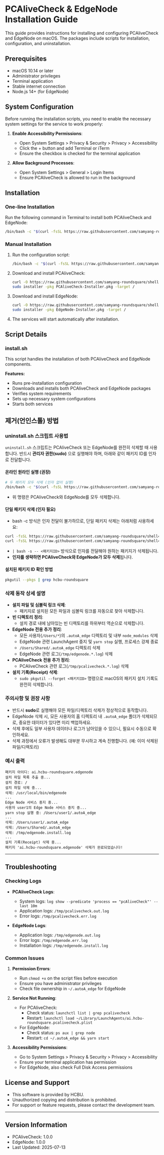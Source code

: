 # PCAliveCheck & EdgeNode Installation Guide

This guide provides instructions for installing and configuring PCAliveCheck and EdgeNode on macOS. The packages include scripts for installation, configuration, and uninstallation.

## Prerequisites
- macOS 10.14 or later
- Administrator privileges
- Terminal application
- Stable internet connection
- Node.js 14+ (for EdgeNode)

## System Configuration

Before running the installation scripts, you need to enable the necessary system settings for the service to work properly:

1. **Enable Accessibility Permissions**:
   - Open System Settings > Privacy & Security > Privacy > Accessibility
   - Click the + button and add Terminal or iTerm
   - Ensure the checkbox is checked for the terminal application

2. **Allow Background Processes**:
   - Open System Settings > General > Login Items
   - Ensure PCAliveCheck is allowed to run in the background

## Installation

### One-line Installation
Run the following command in Terminal to install both PCAliveCheck and EdgeNode:

```bash
/bin/bash -c "$(curl -fsSL https://raw.githubusercontent.com/samyang-roundsquare/shell4aws/main/pcm/install.sh)"
```

### Manual Installation
1. Run the configuration script:
   ```bash
   /bin/bash -c "$(curl -fsSL https://raw.githubusercontent.com/samyang-roundsquare/shell4aws/main/pcm/config.sh)"
   ```
2. Download and install PCAliveCheck:
   ```bash
   curl -O https://raw.githubusercontent.com/samyang-roundsquare/shell4aws/main/pcm/pkg/PCAliveCheck-Installer.pkg
   sudo installer -pkg PCAliveCheck-Installer.pkg -target /
   ```
3. Download and install EdgeNode:
   ```bash
   curl -O https://raw.githubusercontent.com/samyang-roundsquare/shell4aws/main/pcm/pkg/EdgeNode-Installer.pkg
   sudo installer -pkg EdgeNode-Installer.pkg -target /
   ```
4. The services will start automatically after installation.

## Script Details

### install.sh
This script handles the installation of both PCAliveCheck and EdgeNode components.

**Features:**
- Runs pre-installation configuration
- Downloads and installs both PCAliveCheck and EdgeNode packages
- Verifies system requirements
- Sets up necessary system configurations
- Starts both services

## 제거(언인스톨) 방법

### uninstall.sh 스크립트 사용법

`uninstall.sh` 스크립트는 PCAliveCheck 또는 EdgeNode를 완전히 삭제할 때 사용합니다. 반드시 **관리자 권한(sudo)** 으로 실행해야 하며, 아래와 같이 패키지 ID를 인자로 전달합니다.

#### 온라인 원라인 실행 (권장)
```bash
# 두 패키지 모두 삭제 (인자 없이 실행)
/bin/bash -c "$(curl -fsSL https://raw.githubusercontent.com/samyang-roundsquare/shell4aws/main/pcm/uninstall.sh)"
```
- 위 명령은 PCAliveCheck와 EdgeNode를 모두 삭제합니다.

#### 단일 패키지 삭제 (인자 필요)
- bash -c 방식은 인자 전달이 불가하므로, 단일 패키지 삭제는 아래처럼 사용하세요:
```bash
curl -fsSL https://raw.githubusercontent.com/samyang-roundsquare/shell4aws/main/pcm/uninstall.sh | bash -s -- ai.hcbu-roundsquare.pcalivecheck
curl -fsSL https://raw.githubusercontent.com/samyang-roundsquare/shell4aws/main/pcm/uninstall.sh | bash -s -- ai.hcbu-roundsquare.edgenode
```
- `| bash -s -- <패키지ID>` 방식으로 인자를 전달해야 원하는 패키지가 삭제됩니다.
- **인자를 생략하면 PCAliveCheck와 EdgeNode가 모두 삭제**됩니다.

#### 설치된 패키지 ID 확인 방법
```bash
pkgutil --pkgs | grep hcbu-roundsquare
```

### 삭제 동작 상세 설명

- **설치 파일 및 심볼릭 링크 삭제**:
  - 패키지로 설치된 모든 파일과 심볼릭 링크를 자동으로 찾아 삭제합니다.
- **빈 디렉토리 정리**: 
  - 설치 경로 내에 남아있는 빈 디렉토리를 하위부터 역순으로 삭제합니다.
- **EdgeNode 전용 추가 정리**:
  - 모든 사용자(`/Users/*`)의 `.autoA_edge` 디렉토리 및 내부 `node_modules` 삭제
  - EdgeNode 관련 LaunchAgent 중지 및 `yarn stop` 실행, 프로세스 강제 종료
  - `/Users/Shared/.autoA_edge` 디렉토리 삭제
  - EdgeNode 관련 로그(`/tmp/edgenode.*.log`) 삭제
- **PCAliveCheck 전용 추가 정리**:
  - PCAliveCheck 관련 로그(`/tmp/pcalivecheck.*.log`) 삭제
- **설치 기록(Receipt) 삭제**:
  - `sudo pkgutil --forget <패키지ID>` 명령으로 macOS의 패키지 설치 기록도 완전히 삭제합니다.

### 주의사항 및 권장 사항
- 반드시 **sudo**로 실행해야 모든 파일/디렉토리 삭제가 정상적으로 동작합니다.
- EdgeNode 삭제 시, 모든 사용자의 홈 디렉토리 내 `.autoA_edge` 폴더가 삭제되므로, 중요한 데이터가 있다면 미리 백업하세요.
- 삭제 후에도 일부 사용자 데이터나 로그가 남아있을 수 있으니, 필요시 수동으로 확인하세요.
- 삭제 과정에서 오류가 발생해도 대부분 무시하고 계속 진행합니다. (예: 이미 삭제된 파일/디렉토리)

### 예시 출력
```
패키지 아이디: ai.hcbu-roundsquare.edgenode
설치 파일 목록 추출 중...
설치 경로: /
설치 파일 삭제 중...
삭제: /usr/local/bin/edgenode
...
Edge Node 서비스 중지 중...
사용자 user1의 Edge Node 서비스 중지 중...
yarn stop 실행 중: /Users/user1/.autoA_edge
...
삭제: /Users/user1/.autoA_edge
삭제: /Users/Shared/.autoA_edge
삭제: /tmp/edgenode.install.log
...
설치 기록(Receipt) 삭제 중...
패키지 'ai.hcbu-roundsquare.edgenode' 삭제가 완료되었습니다!
```

---

## Troubleshooting

### Checking Logs
- **PCAliveCheck Logs**:
  - System logs: `log show --predicate 'process == "pcAliveCheck"' --last 10m`
  - Application logs: `/tmp/pcalivecheck.out.log`
  - Error logs: `/tmp/pcalivecheck.err.log`

- **EdgeNode Logs**:
  - Application logs: `/tmp/edgenode.out.log`
  - Error logs: `/tmp/edgenode.err.log`
  - Installation logs: `/tmp/edgenode.install.log`

### Common Issues
1. **Permission Errors**:
   - Run `chmod +x` on the script files before execution
   - Ensure you have administrator privileges
   - Check file ownership in `~/.autoA_edge` for EdgeNode

2. **Service Not Running**:
   - For PCAliveCheck:
     - Check status: `launchctl list | grep pcalivecheck`
     - Restart: `launchctl load ~/Library/LaunchAgents/ai.hcbu-roundsquare.pcalivecheck.plist`
   - For EdgeNode:
     - Check status: `ps aux | grep node`
     - Restart: `cd ~/.autoA_edge && yarn start`

3. **Accessibility Permissions**:
   - Go to System Settings > Privacy & Security > Privacy > Accessibility
   - Ensure your terminal application has permission
   - For EdgeNode, also check Full Disk Access permissions

## License and Support
- This software is provided by HCBU.
- Unauthorized copying and distribution is prohibited.
- For support or feature requests, please contact the development team.

---

## Version Information
- PCAliveCheck: 1.0.0
- EdgeNode: 1.0.0
- Last Updated: 2025-07-13